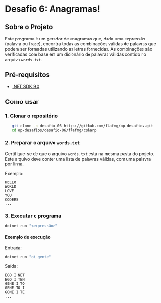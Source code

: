 # Desafio 6: Anagramas!

## Sobre o Projeto

Este programa é um gerador de anagramas que, dada uma expressão (palavra ou frase), encontra todas as combinações válidas de palavras que podem ser formadas utilizando as letras fornecidas. As combinações são verificadas com base em um dicionário de palavras válidas contido no arquivo `words.txt`.


## Pré-requisitos

- [.NET SDK 9.0](https://dotnet.microsoft.com/download/dotnet/9.0)

## Como usar

### 1. Clonar o repositório
```bash
   git clone -b desafio-06 https://github.com/flafmg/op-desafios.git
   cd op-desafios/desafio-06/flafmg/csharp
```

### 2. Preparar o arquivo `words.txt`

Certifique-se de que o arquivo `words.txt` está na mesma pasta do projeto. Este arquivo deve conter uma lista de palavras válidas, com uma palavra por linha.

Exemplo:
```
HELLO
WORLD
LOVE
YOU
CODERS
...
```

### 3. Executar o programa
```bash
dotnet run "<expressão>"
```

#### Exemplo de execução
Entrada:
```bash
dotnet run "oi gente"
```
Saída:
```
EGO I NET
EGO I TEN
GENE I TO
GENE TO I
GONE I TE
...
```
